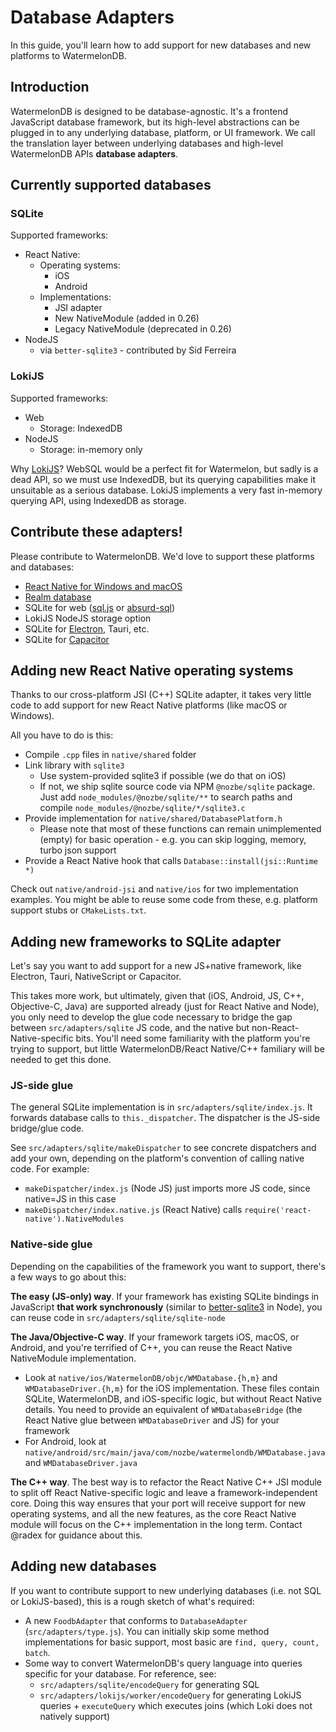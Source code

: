 # Database Adapters

In this guide, you'll learn how to add support for new databases and new platforms to WatermelonDB.

## Introduction

WatermelonDB is designed to be database-agnostic. It's a frontend JavaScript database framework, but its high-level abstractions can be plugged in to any underlying database, platform, or UI framework. We call the translation layer between underlying databases and high-level WatermelonDB APIs **database adapters**.

## Currently supported databases

### SQLite

Supported frameworks:

- React Native:
  - Operating systems:
    - iOS
    - Android
  - Implementations:
    - JSI adapter
    - New NativeModule (added in 0.26)
    - Legacy NativeModule (deprecated in 0.26)
- NodeJS
  - via `better-sqlite3` - contributed by Sid Ferreira

### LokiJS

Supported frameworks:

- Web
  - Storage: IndexedDB
- NodeJS
  - Storage: in-memory only

Why [LokiJS](http://techfort.github.io/LokiJS/)? WebSQL would be a perfect fit for Watermelon, but sadly is a dead API, so we must use IndexedDB, but its querying capabilities make it unsuitable as a serious database. LokiJS implements a very fast in-memory querying API, using IndexedDB as storage.

## Contribute these adapters!

Please contribute to WatermelonDB. We'd love to support these platforms and databases:

- [React Native for Windows and macOS](https://microsoft.github.io/react-native-windows/)
- [Realm database](https://github.com/realm/realm-cpp)
- SQLite for web ([sql.js](https://github.com/sql-js/sql.js/) or [absurd-sql](https://github.com/jlongster/absurd-sql))
- LokiJS NodeJS storage option
- SQLite for [Electron](https://www.electronjs.org), Tauri, etc.
- SQLite for [Capacitor](https://capacitorjs.com)

## Adding new React Native operating systems

Thanks to our cross-platform JSI (C++) SQLite adapter, it takes very little code to add support for new React Native platforms (like macOS or Windows).

All you have to do is this:

- Compile `.cpp` files in `native/shared` folder
- Link library with `sqlite3`
  - Use system-provided sqlite3 if possible (we do that on iOS)
  - If not, we ship sqlite source code via NPM `@nozbe/sqlite` package. Just add `node_modules/@nozbe/sqlite/**` to search paths and compile `node_modules/@nozbe/sqlite/*/sqlite3.c`
- Provide implementation for `native/shared/DatabasePlatform.h`
  - Please note that most of these functions can remain unimplemented (empty) for basic operation - e.g. you can skip logging, memory, turbo json support
- Provide a React Native hook that calls `Database::install(jsi::Runtime *)`

Check out `native/android-jsi` and `native/ios` for two implementation examples. You might be able to reuse some code from these, e.g. platform support stubs or `CMakeLists.txt`.

## Adding new frameworks to SQLite adapter

Let's say you want to add support for a new JS+native framework, like Electron, Tauri, NativeScript or Capacitor.

This takes more work, but ultimately, given that (iOS, Android, JS, C++, Objective-C, Java) are supported already (just for React Native and Node), you only need to develop the glue code necessary to bridge the gap between `src/adapters/sqlite` JS code, and the native but non-React-Native-specific bits. You'll need some familiarity with the platform you're trying to support, but little WatermelonDB/React Native/C++ familiary will be needed to get this done.

### JS-side glue

The general SQLite implementation is in `src/adapters/sqlite/index.js`. It forwards database calls to `this._dispatcher`. The dispatcher is the JS-side bridge/glue code.

See `src/adapters/sqlite/makeDispatcher` to see concrete dispatchers and add your own, depending on the platform's convention of calling native code. For example:

- `makeDispatcher/index.js` (Node JS) just imports more JS code, since native=JS in this case
- `makeDispatcher/index.native.js` (React Native) calls `require('react-native').NativeModules`

### Native-side glue

Depending on the capabilities of the framework you want to support, there's a few ways to go about this:

**The easy (JS-only) way**. If your framework has existing SQLite bindings in JavaScript **that work synchronously** (similar to [better-sqlite3](https://github.com/WiseLibs/better-sqlite3) in Node), you can reuse code in `src/adapters/sqlite/sqlite-node`

**The Java/Objective-C way**. If your framework targets iOS, macOS, or Android, and you're terrified of C++, you can reuse the React Native NativeModule implementation.

  - Look at `native/ios/WatermelonDB/objc/WMDatabase.{h,m}` and `WMDatabaseDriver.{h,m}` for the iOS implementation. These files contain SQLite, WatermelonDB, and iOS-specific logic, but without React Native details. You need to provide an equivalent of `WMDatabaseBridge` (the React Native glue between `WMDatabaseDriver` and JS) for your framework
  - For Android, look at `native/android/src/main/java/com/nozbe/watermelondb/WMDatabase.java` and `WMDatabaseDriver.java`

**The C++ way**. The best way is to refactor the React Native C++ JSI module to split off React Native-specific logic and leave a framework-independent core. Doing this way ensures that your port will receive support for new operating systems, and all the new features, as the core React Native module will focus on the C++ implementation in the long term. Contact @radex for guidance about this.

## Adding new databases

If you want to contribute support to new underlying databases (i.e. not SQL or LokiJS-based), this is a rough sketch of what's required:

- A new `FoodbAdapter` that conforms to `DatabaseAdapter` (`src/adapters/type.js`). You can initially skip some method implementations for basic support, most basic are `find, query, count, batch`.
- Some way to convert WatermelonDB's query language into queries specific for your database. For reference, see:
  - `src/adapters/sqlite/encodeQuery` for generating SQL
  - `src/adapters/lokijs/worker/encodeQuery` for generating LokiJS queries + `executeQuery` which executes joins (which Loki does not natively support)
